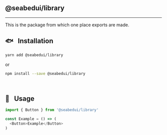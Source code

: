 ## @seabedui/library
---

This is the package from which one place exports are made.

## 🐟 &nbsp; Installation
```sh
yarn add @seabedui/library
```
or 

```sh
npm install --save @seabedui/library
```

<br />

## 🐋 &nbsp; Usage
```typescript
import { Button } from '@seabedui/library'

const Example = () => (
  <Button>Example</Button>
)
```
